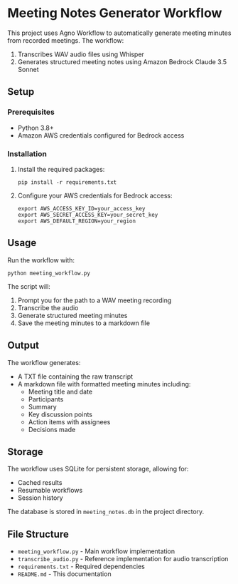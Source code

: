 # Meeting Notes Generator Workflow

This project uses Agno Workflow to automatically generate meeting minutes from recorded meetings. The workflow:
1. Transcribes WAV audio files using Whisper
2. Generates structured meeting notes using Amazon Bedrock Claude 3.5 Sonnet

## Setup

### Prerequisites

- Python 3.8+
- Amazon AWS credentials configured for Bedrock access

### Installation

1. Install the required packages:
   ```
   pip install -r requirements.txt
   ```

2. Configure your AWS credentials for Bedrock access:
   ```
   export AWS_ACCESS_KEY_ID=your_access_key
   export AWS_SECRET_ACCESS_KEY=your_secret_key
   export AWS_DEFAULT_REGION=your_region
   ```

## Usage

Run the workflow with:

```
python meeting_workflow.py
```

The script will:
1. Prompt you for the path to a WAV meeting recording
2. Transcribe the audio 
3. Generate structured meeting minutes
4. Save the meeting minutes to a markdown file

## Output

The workflow generates:
- A TXT file containing the raw transcript
- A markdown file with formatted meeting minutes including:
  - Meeting title and date
  - Participants
  - Summary
  - Key discussion points
  - Action items with assignees
  - Decisions made

## Storage

The workflow uses SQLite for persistent storage, allowing for:
- Cached results
- Resumable workflows
- Session history

The database is stored in `meeting_notes.db` in the project directory.

## File Structure

- `meeting_workflow.py` - Main workflow implementation
- `transcribe_audio.py` - Reference implementation for audio transcription
- `requirements.txt` - Required dependencies
- `README.md` - This documentation
